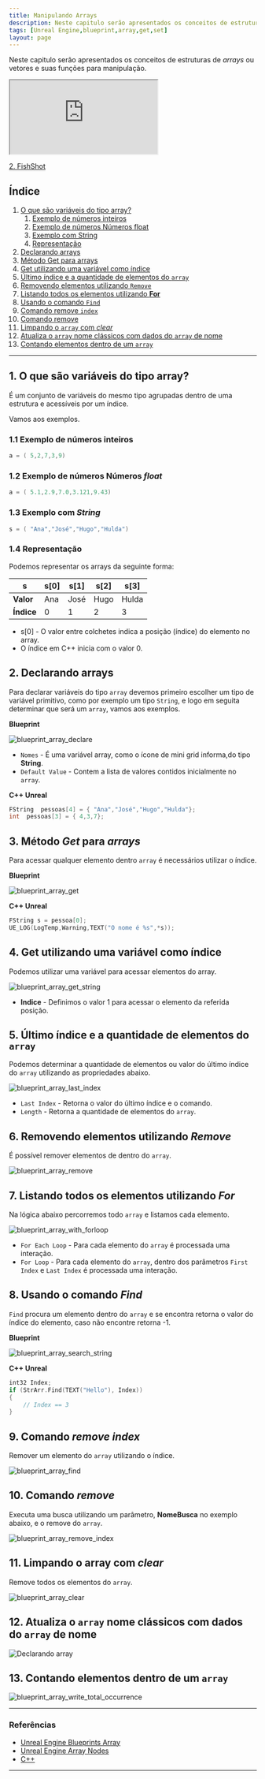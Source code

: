 ```yaml
---
title: Manipulando Arrays
description: Neste capitulo serão apresentados os conceitos de estruturas de *arrays* ou vetores e suas funções para manipulação.
tags: [Unreal Engine,blueprint,array,get,set]
layout: page
---
```


Neste capitulo serão apresentados os conceitos de estruturas de *arrays* ou vetores e suas funções para manipulação.

<div class="container">
<iframe class="responsive-iframe" src="https://blueprintue.com/render/anpm5v28/" scrolling="no" allowfullscreen></iframe>
</div>

[2. FishShot](https://blueprintue.com/blueprint/anpm5v28/)

## Índice
1. [O que são variáveis do tipo array?](#1)
     1. [Exemplo de números inteiros](#1.1)
     1. [Exemplo de números Números float](#1.2)
     1. [Exemplo com String](#1.3)
     1. [Representação](#1.4)
1. [Declarando arrays](#2)
1. [Método Get para arrays](#3)
1. [Get utilizando uma variável como índice](#4)
1. [Último índice e a quantidade de elementos do `array`](#5)
1. [Removendo elementos utilizando `Remove`](#6)
1. [Listando todos os elementos utilizando **For**](#7)
1. [Usando o comando `Find`](#8)
1. [Comando remove `index`](#9)
1. [Comando remove](#10)
1. [Limpando o `array` com *clear*](#11)
1. [Atualiza o `array` nome clássicos com dados do `array` de nome](#12)
1. [Contando elementos dentro de um `array`](#13)

***

<a name="1"></a>
## 1. O que são variáveis do tipo array?
É um conjunto de variáveis do mesmo tipo agrupadas dentro de uma estrutura e acessíveis por um índice.  

Vamos aos exemplos.

<a name="1.1"></a>
### 1.1 Exemplo de números inteiros  

```cpp
a = ( 5,2,7,3,9)  
```

<a name="1.2"></a>
### 1.2 Exemplo de números Números *float*  

```cpp
a = ( 5.1,2.9,7.0,3.121,9.43)  
```

<a name="1.3"></a>
### 1.3 Exemplo com *String*  

```cpp
s = ( "Ana","José","Hugo","Hulda")
```

<a name="1.4"></a>
### 1.4 Representação
Podemos representar os arrays da seguinte forma:

| s         |s[0] |s[1] |s[2] | s[3]  |
|---        |---  |---  |---  |---    |
|**Valor**  |Ana  |José |Hugo |Hulda  |
|**Índice** |  0  | 1   | 2   | 3     |

- s[0] - O valor entre colchetes indica a posição (índice) do elemento no array.
- O índice em C++ inicia com o valor 0.

<a name="2"></a>
## 2. Declarando arrays
Para declarar variáveis do tipo `array` devemos primeiro escolher um tipo de variável primitivo, como por exemplo um tipo `String`, e logo em seguita determinar que será um `array`, vamos aos exemplos.

**Blueprint**    

![blueprint_array_declare](imagens/array/blueprint_array_declare.jpg)

- `Nomes` - É uma variável array, como o ícone de mini grid informa,do tipo **String**.
- `Default Value` - Contem a lista de valores contidos inicialmente no `array`.

**C++ Unreal**  

```cpp
FString  pessoas[4] = { "Ana","José","Hugo","Hulda"};
int  pessoas[3] = { 4,3,7};
```

<a name="3"></a>
## 3. Método *Get* para *arrays*
Para acessar qualquer elemento dentro `array` é necessários utilizar o índice.  

**Blueprint**  

![blueprint_array_get](imagens/array/blueprint_array_get.jpg)

**C++ Unreal**  

```cpp
FString s = pessoa[0];
UE_LOG(LogTemp,Warning,TEXT("O nome é %s",*s));
```

<a name="4"></a>
## 4. Get utilizando uma variável como índice
Podemos utilizar uma variável para acessar elementos do array.

![blueprint_array_get_string](imagens/array/blueprint_array_get_string.jpg)

- **Indice** - Definimos o valor 1 para acessar o elemento da referida posição.

<a name="5"></a>
## 5. Último índice e a quantidade de elementos do `array`
Podemos determinar a quantidade de elementos ou valor do último índice do `array` utilizando as propriedades abaixo.    

![blueprint_array_last_index](imagens/array/blueprint_array_last_index.jpg)

- `Last Index` - Retorna o valor do último índice e o comando.
- `Length` - Retorna a quantidade de elementos do `array`.

<a name="6"></a>
## 6. Removendo elementos utilizando *Remove*
É possível remover elementos de dentro do `array`.    

![blueprint_array_remove](imagens/array/blueprint_array_remove.jpg)

<a name="7"></a>
## 7. Listando todos os elementos utilizando *For*
Na lógica abaixo percorremos todo `array` e listamos cada elemento.   

![blueprint_array_with_forloop](imagens/array/blueprint_array_with_forloop.jpg)

- `For Each Loop` - Para cada elemento do `array` é processada uma interação.
- `For Loop` - Para cada elemento do `array`, dentro dos parâmetros `First Index` e `Last Index` é processada uma interação.

<a name="8"></a>
## 8. Usando o comando *Find*
`Find` procura um elemento dentro do `array` e se encontra retorna o valor do índice do elemento, caso não encontre retorna -1.   

**Blueprint**      

![blueprint_array_search_string](imagens/array/blueprint_array_search_string.jpg)    

**C++ Unreal**

```cpp
int32 Index;
if (StrArr.Find(TEXT("Hello"), Index))
{
    // Index == 3
}
```

<a name="9"></a>
## 9. Comando *remove index*
Remover um elemento do `array` utilizando o índice.      

![blueprint_array_find](imagens/array/blueprint_array_find.jpg)

<a name="10"></a>
## 10. Comando *remove*
Executa uma busca utilizando um parâmetro, **NomeBusca** no exemplo abaixo, e o remove do `array`.    

![blueprint_array_remove_index](imagens/array/blueprint_array_remove_index.jpg)

<a name="11"></a>
## 11. Limpando o array com *clear*
Remove todos os elementos do `array`.

![blueprint_array_clear](imagens/array/blueprint_array_clear.jpg)

<a name="12"></a>
## 12. Atualiza o `array` **nome clássicos** com dados do `array` de **nome**

![Declarando array](imagens/array/blueprint_array_fill_string.jpg)

<a name="13"></a>
## 13. Contando elementos dentro de um `array`
![blueprint_array_write_total_occurrence](imagens/array/blueprint_array_write_total_occurrence.jpg)

***
### Referências
- [Unreal Engine Blueprints Array](https://docs.unrealengine.com/en-US/Engine/Blueprints/UserGuide/Arrays/index.html)   
- [Unreal Engine Array Nodes](https://docs.unrealengine.com/en-US/Engine/Blueprints/UserGuide/Arrays/ArrayNodes/index.html)    
- [C++](https://www.codegrepper.com/code-examples/cpp/ue4+c%2B%2B+array)

***
